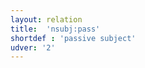 ```yaml
---
layout: relation
title:  'nsubj:pass'
shortdef : 'passive subject'
udver: '2'
---
```

<!-- Interlanguage links updated Út zář 29 20:23:38 CEST 2020 -->
